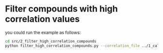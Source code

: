 # Filter compounds with high correlation values

you could run the example as follows:

```sh
cd src/2_filter_high_correlation_compounds
python filter_high_correlation_compounds.py --correlation_file ../1_calculate_correlation/correlation_results.csv --seednode_file test_files/seednode.csv --threshold 0.7
```